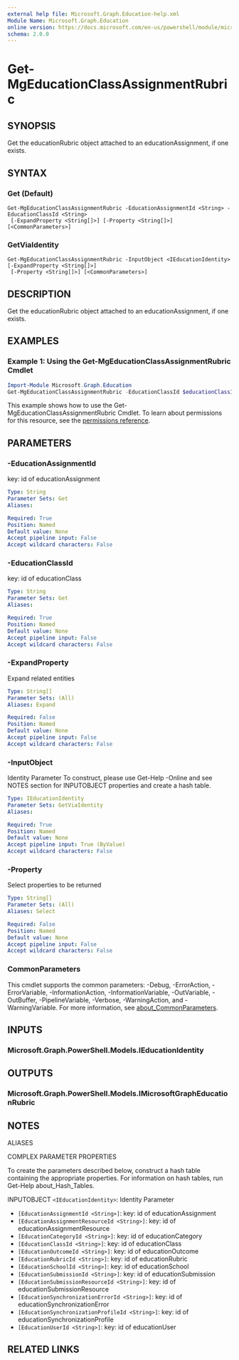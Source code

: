 ```yaml
---
external help file: Microsoft.Graph.Education-help.xml
Module Name: Microsoft.Graph.Education
online version: https://docs.microsoft.com/en-us/powershell/module/microsoft.graph.education/get-mgeducationclassassignmentrubric
schema: 2.0.0
---
```


# Get-MgEducationClassAssignmentRubric

## SYNOPSIS
Get the educationRubric object attached to an educationAssignment, if one exists.

## SYNTAX

### Get (Default)
```
Get-MgEducationClassAssignmentRubric -EducationAssignmentId <String> -EducationClassId <String>
 [-ExpandProperty <String[]>] [-Property <String[]>] [<CommonParameters>]
```

### GetViaIdentity
```
Get-MgEducationClassAssignmentRubric -InputObject <IEducationIdentity> [-ExpandProperty <String[]>]
 [-Property <String[]>] [<CommonParameters>]
```

## DESCRIPTION
Get the educationRubric object attached to an educationAssignment, if one exists.

## EXAMPLES

### Example 1: Using the Get-MgEducationClassAssignmentRubric Cmdlet
```powershell
Import-Module Microsoft.Graph.Education
Get-MgEducationClassAssignmentRubric -EducationClassId $educationClassId -EducationAssignmentId $educationAssignmentId
```

This example shows how to use the Get-MgEducationClassAssignmentRubric Cmdlet.
To learn about permissions for this resource, see the [permissions reference](/graph/permissions-reference).

## PARAMETERS

### -EducationAssignmentId
key: id of educationAssignment

```yaml
Type: String
Parameter Sets: Get
Aliases:

Required: True
Position: Named
Default value: None
Accept pipeline input: False
Accept wildcard characters: False
```

### -EducationClassId
key: id of educationClass

```yaml
Type: String
Parameter Sets: Get
Aliases:

Required: True
Position: Named
Default value: None
Accept pipeline input: False
Accept wildcard characters: False
```

### -ExpandProperty
Expand related entities

```yaml
Type: String[]
Parameter Sets: (All)
Aliases: Expand

Required: False
Position: Named
Default value: None
Accept pipeline input: False
Accept wildcard characters: False
```

### -InputObject
Identity Parameter
To construct, please use Get-Help -Online and see NOTES section for INPUTOBJECT properties and create a hash table.

```yaml
Type: IEducationIdentity
Parameter Sets: GetViaIdentity
Aliases:

Required: True
Position: Named
Default value: None
Accept pipeline input: True (ByValue)
Accept wildcard characters: False
```

### -Property
Select properties to be returned

```yaml
Type: String[]
Parameter Sets: (All)
Aliases: Select

Required: False
Position: Named
Default value: None
Accept pipeline input: False
Accept wildcard characters: False
```

### CommonParameters
This cmdlet supports the common parameters: -Debug, -ErrorAction, -ErrorVariable, -InformationAction, -InformationVariable, -OutVariable, -OutBuffer, -PipelineVariable, -Verbose, -WarningAction, and -WarningVariable. For more information, see [about_CommonParameters](http://go.microsoft.com/fwlink/?LinkID=113216).

## INPUTS

### Microsoft.Graph.PowerShell.Models.IEducationIdentity
## OUTPUTS

### Microsoft.Graph.PowerShell.Models.IMicrosoftGraphEducationRubric
## NOTES

ALIASES

COMPLEX PARAMETER PROPERTIES

To create the parameters described below, construct a hash table containing the appropriate properties. For information on hash tables, run Get-Help about_Hash_Tables.


INPUTOBJECT `<IEducationIdentity>`: Identity Parameter
  - `[EducationAssignmentId <String>]`: key: id of educationAssignment
  - `[EducationAssignmentResourceId <String>]`: key: id of educationAssignmentResource
  - `[EducationCategoryId <String>]`: key: id of educationCategory
  - `[EducationClassId <String>]`: key: id of educationClass
  - `[EducationOutcomeId <String>]`: key: id of educationOutcome
  - `[EducationRubricId <String>]`: key: id of educationRubric
  - `[EducationSchoolId <String>]`: key: id of educationSchool
  - `[EducationSubmissionId <String>]`: key: id of educationSubmission
  - `[EducationSubmissionResourceId <String>]`: key: id of educationSubmissionResource
  - `[EducationSynchronizationErrorId <String>]`: key: id of educationSynchronizationError
  - `[EducationSynchronizationProfileId <String>]`: key: id of educationSynchronizationProfile
  - `[EducationUserId <String>]`: key: id of educationUser

## RELATED LINKS
